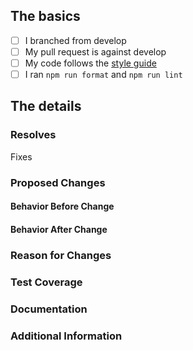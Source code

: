 <!--
  - Thanks for submitting code to Blockly!  Please fill out the following as part of
  - your pull request so we can review your code more easily.
  -->

## The basics

<!-- TODO: Verify the following, checking each box with an 'x' between the brackets: [x] -->

- [ ] I branched from develop
- [ ] My pull request is against develop
- [ ] My code follows the [style guide](https://developers.google.com/blockly/guides/modify/web/style-guide)
- [ ] I ran `npm run format` and `npm run lint`

## The details
### Resolves

<!-- TODO: What Github issue does this resolve? Please include a link. -->
Fixes

### Proposed Changes

<!-- TODO: Describe what this Pull Request does.  Include screenshots if applicable. -->

#### Behavior Before Change

<!--TODO: Image, gif or explanation of behavior before this pull request. -->

#### Behavior After Change

<!--TODO: Image, gif or explanation of behavior after this pull request. -->

### Reason for Changes

<!--TODO: Explain why these changes should be made.  Include screenshots if applicable. -->

### Test Coverage

<!-- TODO: Please create unit tests, and explain here how they cover
           your changes, or tell us how you tested it manually. If
           your changes include browser-specific behaviour, include
           information about the browser and device that you used for
           testing. -->

### Documentation

<!-- TODO: Does any documentation need to be created or updated because of this PR?
  -        If so please explain.
  -->

### Additional Information

<!-- Anything else we should know? -->
